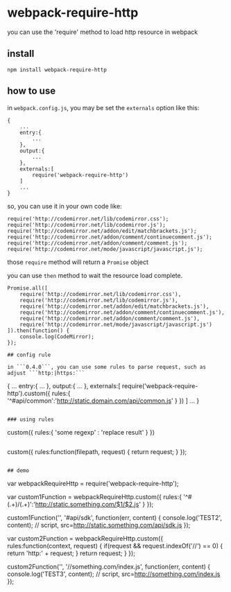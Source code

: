 # webpack-require-http

you can use the 'require' method to load http resource in webpack

## install

```npm install webpack-require-http```

## how to use

in ```webpack.config.js```, you may be set the ```externals``` option like this:

```
{
    ...
    entry:{
        ...
    },
    output:{
        ...
    },
    externals:[
        require('webpack-require-http')
    ]
    ...
}
```

so, you can use it in your own code like:

```
require('http://codemirror.net/lib/codemirror.css');
require('http://codemirror.net/lib/codemirror.js');
require('http://codemirror.net/addon/edit/matchbrackets.js');
require('http://codemirror.net/addon/comment/continuecomment.js');
require('http://codemirror.net/addon/comment/comment.js');
require('http://codemirror.net/mode/javascript/javascript.js');
```

those ```require``` method will return a ```Promise``` object

you can use ```then``` method to wait the resource load complete.

```
Promise.all([
    require('http://codemirror.net/lib/codemirror.css'),
    require('http://codemirror.net/lib/codemirror.js'),
    require('http://codemirror.net/addon/edit/matchbrackets.js'),
    require('http://codemirror.net/addon/comment/continuecomment.js'),
    require('http://codemirror.net/addon/comment/comment.js'),
    require('http://codemirror.net/mode/javascript/javascript.js')
]).then(function() {
    console.log(CodeMirror);
});

## config rule

in ```0.4.0```, you can use some rules to parse request, such as adjust ```http:|https:```

```
{
    ...
    entry:{
        ...
    },
    output:{
        ...
    },
    externals:[
        require('webpack-require-http').custom({
            rules:{
                '^#api\/common':'http://static.domain.com/api/common.js'
            }
        })
    ]
    ...
}
```

### using rules

```
custom({
    rules:{
        'some regexp' : 'replace result'
    }
})
```

```
custom({
    rules:function(filepath, request) {
        return request;
    }
});
```

## demo

```
var webpackRequireHttp = require('webpack-require-http');

var custom1Function = webpackRequireHttp.custom({
    rules:{
        '^#(.+)\/(.+)':'http://static.something.com/$1/$2.js'
    }
});

custom1Function('', '#api/sdk', function(err, content) {
    console.log('TEST2', content); // script, src=http://static.something.com/api/sdk.js
});

var custom2Function = webpackRequireHttp.custom({
    rules:function(context, request) {
        if(request && request.indexOf('//') == 0) {
            return 'http:' + request;
        }
        return request;
    }
});

custom2Function('', '//something.com/index.js', function(err, content) {
    console.log('TEST3', content); // script, src=http://something.com/index.js
});
```
